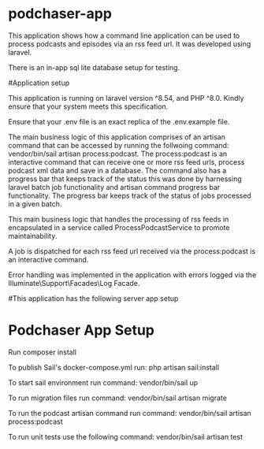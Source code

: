 # podchaser-app
This application shows how a command line application can be used to process podcasts and episodes via an rss feed url. It was developed using laravel.

There is an in-app sql lite database setup for testing.

#Application setup

This application is running on laravel version ^8.54, and PHP ^8.0. Kindly ensure that your system meets this specification.

Ensure that your .env file is an exact replica of the .env.example file.

The main business logic of this application comprises of an artisan command that can be accessed by running the follwoing command: vendor/bin/sail artisan process:podcast. The process:podcast is an interactive command that can receive one or more rss feed urls, process podcast xml data and save in a database. The command also has a progress bar that keeps track of the status this was done by harnessing laravel batch job functionality and artisan command progress bar functionality. The progress bar keeps track of the status of jobs processed in a given batch.

This main business logic that handles the processing of rss feeds in encapsulated in a service called ProcessPodcastService to  promote maintainability.

A job is dispatched for each rss feed url received via the process:podcast is an interactive command.

Error handling was implemented in the application with errors logged via the Illuminate\Support\Facades\Log Facade.

#This application has the following server app setup

  # Podchaser App Setup
  
  Run composer install

  To publish Sail's docker-compose.yml run:  php artisan sail:install

  To start sail environment run command: vendor/bin/sail up

  To run migration files run command: vendor/bin/sail artisan migrate

  To run the podcast artisan command run command: vendor/bin/sail artisan process:podcast

  To run unit tests use the following command: vendor/bin/sail artisan test